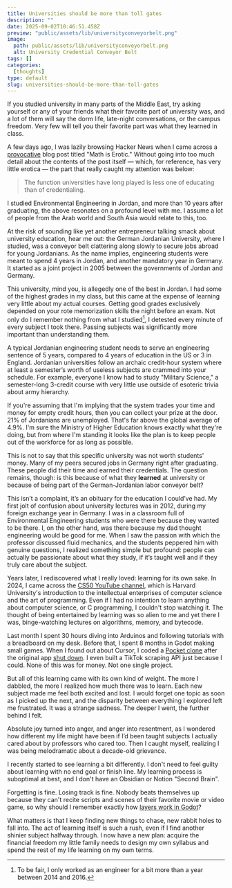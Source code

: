 ```yaml
---
title: Universities should be more than toll gates
description: ""
date: 2025-09-02T10:46:51.458Z
preview: "public/assets/lib/universityconveyorbelt.png"
image:
  path: public/assets/lib/universityconveyorbelt.png
  alt: University Credential Conveyor Belt
tags: []
categories:
  [thoughts]
type: default
slug: universities-should-be-more-than-toll-gates
---
```


If you studied university in many parts of the Middle East, try asking yourself or any of your friends what their favorite part of university was, and a lot of them will say the dorm life, late-night conversations, or the campus freedom. Very few will tell you their favorite part was what they learned in class.

A few days ago, I was lazily browsing Hacker News when I came across a [provocative](https://firstthings.com/math-is-erotic/#:~:text=The%20function%20universities%20have%20long%20played%20is%20less%20one%20of%20educating%20than%20of%20credentialing.) blog post titled "Math is Erotic." Without going into too much detail about the contents of the post itself — which, for reference, has very little erotica — the part that really caught my attention was below:

> The function universities have long played is less one of educating than of credentialing.

I studied Environmental Engineering in Jordan, and more than 10 years after graduating, the above resonates on a profound level with me. I assume a lot of people from the Arab world and South Asia would relate to this, too. 

At the risk of sounding like yet another entrepreneur talking smack about university education, hear me out: the German Jordanian University, where I studied, was a conveyor belt clattering along slowly to secure jobs abroad for young Jordanians. As the name implies, engineering students were meant to spend 4 years in Jordan, and another mandatory year in Germany. It started as a joint project in 2005 between the governments of Jordan and Germany.   

This university, mind you, is allegedly one of the best in Jordan. I had some of the highest grades in my class, but this came at the expense of learning very little about my actual courses. Getting good grades exclusively depended on your rote memorization skills the night before an exam. Not only do I remember nothing from what I studied[^footnote], I detested every minute of every subject I took there. Passing subjects was significantly more important than understanding them.

A typical Jordanian engineering student needs to serve an engineering sentence of 5 years, compared to 4 years of education in the US or 3 in England. Jordanian universities follow an archaic credit-hour system where at least a semester’s worth of useless subjects are crammed into your schedule. For example, everyone I know had to study "Military Science," a semester-long 3-credit course with very little use outside of esoteric trivia about army hierarchy. 

If you're assuming that I'm implying that the system trades your time and money for empty credit hours, then you can collect your prize at the door. 21% of Jordanians are unemployed. That's far above the global average of 4.9%. I'm sure the Ministry of Higher Education knows exactly what they're doing, but from where I'm standing it looks like the plan is to keep people out of the workforce for as long as possible.

This is not to say that this specific university was not worth students' money. Many of my peers secured jobs in Germany right after graduating. These people did their time and earned their credentials. The question remains, though: is this because of what they **learned** at university or because of being part of the German-Jordanian labor conveyor belt?

This isn’t a complaint, it’s an obituary for the education I could’ve had. My first jolt of confusion about university lectures was in 2012, during my foreign exchange year in Germany. I was in a classroom full of Environmental Engineering students who were there because they wanted to be there. I, on the other hand, was there because my dad thought engineering would be good for me. When I saw the passion with which the professor discussed fluid mechanics, and the students peppered him with genuine questions, I realized something simple but profound: people can actually be passionate about what they study, if it’s taught well and if they truly care about the subject.

Years later, I rediscovered what I really loved: learning for its own sake. In 2024, I came across the [CS50 YouTube channel](https://www.youtube.com/cs50), which is Harvard University's introduction to the intellectual enterprises of computer science and the art of programming. Even if I had no intention to learn anything about computer science, or C programming, I couldn't stop watching it. The thought of being entertained by learning was so alien to me and yet there I was, binge-watching lectures on algorithms, memory, and bytecode. 

Last month I spent 30 hours diving into Arduinos and following tutorials with a breadboard on my desk. Before that, I spent 8 months in Godot making small games. When I found out about Cursor, I coded a [Pocket clone](https://jaib.waliddib.com/) after the original app [shut down](https://www.theverge.com/news/672924/mozilla-pocket-fakespot-shutting-down). I even built a TikTok scraping API just because I could. None of this was for money. Not one single project. 

But all of this learning came with its own kind of weight. The more I dabbled, the more I realized how much there was to learn. Each new subject made me feel both excited and lost. I would forget one topic as soon as I picked up the next, and the disparity between everything I explored left me frustrated. It was a strange sadness. The deeper I went, the further behind I felt.

Absolute joy turned into anger, and anger into resentment, as I wondered how different my life might have been if I’d been taught subjects I actually cared about by professors who cared too. Then I caught myself, realizing I was being melodramatic about a decade-old grievance. 

I recently started to see learning a bit differently. I don't need to feel guilty about learning with no end goal or finish line. My learning process is suboptimal at best, and I don't have an Obsidian or Notion "Second Brain". 

Forgetting is fine. Losing track is fine. Nobody beats themselves up because they can't recite scripts and scenes of their favorite movie or video game, so why should I remember exactly how [layers work in Godot](https://www.waliddib.com/posts/godot-collision-layer-confusion/)? 

What matters is that I keep finding new things to chase, new rabbit holes to fall into. The act of learning itself is such a rush, even if I find another shinier subject halfway through. I now have a new plan: acquire the financial freedom my little family needs to design my own syllabus and spend the rest of my life learning on my own terms.

[^footnote]: To be fair, I only worked as an engineer for a bit more than a year between 2014 and 2016.
